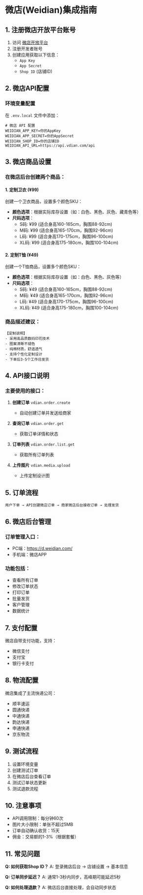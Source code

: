 # 微店(Weidian)集成指南

## 1. 注册微店开放平台账号

1. 访问 [微店开放平台](https://open.weidian.com/)
2. 注册开发者账号
3. 创建应用获取以下信息：
   - `App Key`
   - `App Secret`
   - `Shop ID` (店铺ID)

## 2. 微店API配置

### 环境变量配置
在 `.env.local` 文件中添加：

```env
# 微店 API 配置
WEIDIAN_APP_KEY=你的AppKey
WEIDIAN_APP_SECRET=你的AppSecret
WEIDIAN_SHOP_ID=你的店铺ID
WEIDIAN_API_URL=https://api.vdian.com/api
```

## 3. 微店商品设置

### 在微店后台创建两个商品：

#### 1. **定制卫衣** (¥99)
创建一个卫衣商品，设置多个颜色SKU：
- **颜色选项**：根据实际库存设置（如：白色、黑色、灰色、藏青色等）
- **尺码选项**：
  - S码: ¥99 (适合身高160-165cm，胸围88-92cm)
  - M码: ¥99 (适合身高165-170cm，胸围92-96cm)
  - L码: ¥99 (适合身高170-175cm，胸围96-100cm)
  - XL码: ¥99 (适合身高175-180cm，胸围100-104cm)

#### 2. **定制T恤** (¥49)
创建一个T恤商品，设置多个颜色SKU：
- **颜色选项**：根据实际库存设置（如：白色、黑色、灰色等）
- **尺码选项**：
  - S码: ¥49 (适合身高160-165cm，胸围88-92cm)
  - M码: ¥49 (适合身高165-170cm，胸围92-96cm)
  - L码: ¥49 (适合身高170-175cm，胸围96-100cm)
  - XL码: ¥49 (适合身高175-180cm，胸围100-104cm)

### 商品描述建议：
```
【定制说明】
- 采用高品质数码印花技术
- 图案清晰不褪色
- 纯棉材质，舒适透气
- 支持个性化定制设计
- 下单后3-5个工作日发货
```

## 4. API接口说明

### 主要使用的接口：

1. **创建订单** `vdian.order.create`
   - 自动创建订单并发送给商家

2. **查询订单** `vdian.order.get`
   - 获取订单详情和状态

3. **订单列表** `vdian.order.list.get`
   - 获取所有订单列表

4. **上传图片** `vdian.media.upload`
   - 上传定制设计图

## 5. 订单流程

```
用户下单 → API创建微店订单 → 商家微店后台接收订单 → 处理发货
```

## 6. 微店后台管理

### 订单管理入口：
- PC端：https://d.weidian.com/
- 手机端：微店APP

### 功能包括：
- 查看所有订单
- 修改订单状态
- 打印订单
- 批量发货
- 客户管理
- 数据统计

## 7. 支付配置

微店自带支付功能，支持：
- 微信支付
- 支付宝
- 银行卡支付

## 8. 物流配置

微店集成了主流快递公司：
- 顺丰速运
- 圆通快递
- 中通快递
- 韵达快递
- 申通快递
- 京东物流

## 9. 测试流程

1. 设置环境变量
2. 创建测试订单
3. 在微店后台查看订单
4. 测试订单状态更新
5. 测试退款流程

## 10. 注意事项

- API调用限制：每分钟60次
- 图片大小限制：单张不超过5MB
- 订单自动确认收货：15天
- 佣金：交易额的1-3%（根据套餐）

## 11. 常见问题

**Q: 如何获取Shop ID？**
A: 登录微店后台 → 店铺设置 → 基本信息

**Q: 订单同步延迟？**
A: 通常1-3秒内同步，高峰期可能延迟5秒

**Q: 如何处理退款？**
A: 微店后台直接处理，会自动同步状态